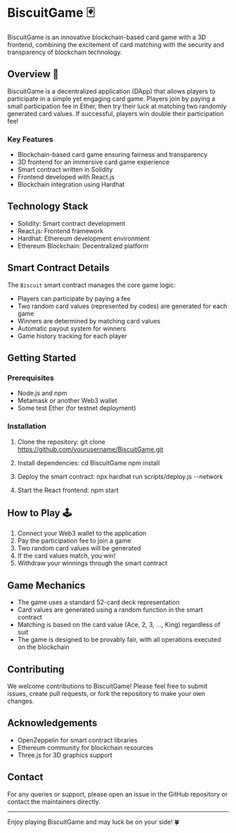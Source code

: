 # BiscuitGame 🃏

BiscuitGame is an innovative blockchain-based card game with a 3D frontend, combining the excitement of card matching with the security and transparency of blockchain technology.

## Overview 🌟

BiscuitGame is a decentralized application (DApp) that allows players to participate in a simple yet engaging card game. Players join by paying a small participation fee in Ether, then try their luck at matching two randomly generated card values. If successful, players win double their participation fee!

### Key Features

- Blockchain-based card game ensuring fairness and transparency
- 3D frontend for an immersive card game experience
- Smart contract written in Solidity
- Frontend developed with React.js
- Blockchain integration using Hardhat

## Technology Stack

- Solidity: Smart contract development
- React.js: Frontend framework
- Hardhat: Ethereum development environment
- Ethereum Blockchain: Decentralized platform

## Smart Contract Details

The `Biscuit` smart contract manages the core game logic:

- Players can participate by paying a fee
- Two random card values (represented by codes) are generated for each game
- Winners are determined by matching card values
- Automatic payout system for winners
- Game history tracking for each player

## Getting Started

### Prerequisites

- Node.js and npm
- Metamask or another Web3 wallet
- Some test Ether (for testnet deployment)

### Installation

1. Clone the repository: git clone https://github.com/yourusername/BiscuitGame.git

2. Install dependencies: cd BiscuitGame
                         npm install

3. Deploy the smart contract: npx hardhat run scripts/deploy.js --network <your-network>

4. Start the React frontend: npm start

## How to Play 🕹️

1. Connect your Web3 wallet to the application
2. Pay the participation fee to join a game
3. Two random card values will be generated
4. If the card values match, you win!
5. Withdraw your winnings through the smart contract

## Game Mechanics

- The game uses a standard 52-card deck representation
- Card values are generated using a random function in the smart contract
- Matching is based on the card value (Ace, 2, 3, ..., King) regardless of suit
- The game is designed to be provably fair, with all operations executed on the blockchain

## Contributing

We welcome contributions to BiscuitGame! Please feel free to submit issues, create pull requests, or fork the repository to make your own changes.

## Acknowledgements

- OpenZeppelin for smart contract libraries
- Ethereum community for blockchain resources
- Three.js for 3D graphics support

## Contact

For any queries or support, please open an issue in the GitHub repository or contact the maintainers directly.

---

Enjoy playing BiscuitGame and may luck be on your side! 🍀
